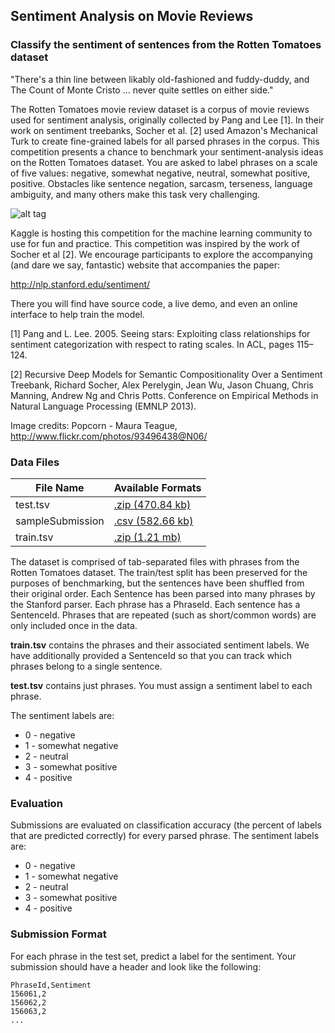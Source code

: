 ## Sentiment Analysis on Movie Reviews

### Classify the sentiment of sentences from the Rotten Tomatoes dataset

"There's a thin line between likably old-fashioned and fuddy-duddy, and The Count of Monte Cristo ... never quite settles on either side."

The Rotten Tomatoes movie review dataset is a corpus of movie reviews used for sentiment analysis, originally collected by Pang and Lee [1]. In their work on sentiment treebanks, Socher et al. [2] used Amazon's Mechanical Turk to create fine-grained labels for all parsed phrases in the corpus. This competition presents a chance to benchmark your sentiment-analysis ideas on the Rotten Tomatoes dataset. You are asked to label phrases on a scale of five values: negative, somewhat negative, neutral, somewhat positive, positive. Obstacles like sentence negation, sarcasm, terseness, language ambiguity, and many others make this task very challenging.

![alt tag](https://kaggle2.blob.core.windows.net/competitions/kaggle/3810/media/treebank.png)


Kaggle is hosting this competition for the machine learning community to use for fun and practice. This competition was inspired by the work of Socher et al [2]. We encourage participants to explore the accompanying (and dare we say, fantastic) website that accompanies the paper:

http://nlp.stanford.edu/sentiment/

There you will find have source code, a live demo, and even an online interface to help train the model.

[1] Pang and L. Lee. 2005. Seeing stars: Exploiting class relationships for sentiment categorization with respect to rating scales. In ACL, pages 115–124.

[2] Recursive Deep Models for Semantic Compositionality Over a Sentiment Treebank, Richard Socher, Alex Perelygin, Jean Wu, Jason Chuang, Chris Manning, Andrew Ng and Chris Potts. Conference on Empirical Methods in Natural Language Processing (EMNLP 2013).

Image credits: Popcorn - Maura Teague, http://www.flickr.com/photos/93496438@N06/

### Data Files

|File Name                              | Available Formats |
|---------------------------------------|-------------------|
|test.tsv	                              |[.zip (470.84 kb)](https://www.kaggle.com/c/sentiment-analysis-on-movie-reviews/download/test.tsv.zip)   |
|sampleSubmission	                      |[.csv (582.66 kb)](https://www.kaggle.com/c/sentiment-analysis-on-movie-reviews/download/sampleSubmission.csv)   |
|train.tsv                              |[.zip (1.21 mb)](https://www.kaggle.com/c/sentiment-analysis-on-movie-reviews/download/train.tsv.zip)     |


The dataset is comprised of tab-separated files with phrases from the Rotten Tomatoes dataset. The train/test split has been preserved for the purposes of benchmarking, but the sentences have been shuffled from their original order. Each Sentence has been parsed into many phrases by the Stanford parser. Each phrase has a PhraseId. Each sentence has a SentenceId. Phrases that are repeated (such as short/common words) are only included once in the data.

**train.tsv** contains the phrases and their associated sentiment labels. We have additionally provided a SentenceId so that you can track which phrases belong to a single sentence.

**test.tsv** contains just phrases. You must assign a sentiment label to each phrase.

The sentiment labels are:

* 0 - negative
* 1 - somewhat negative
* 2 - neutral
* 3 - somewhat positive
* 4 - positive

### Evaluation

Submissions are evaluated on classification accuracy (the percent of labels that are predicted correctly) for every parsed phrase. The sentiment labels are:

* 0 - negative
* 1 - somewhat negative
* 2 - neutral
* 3 - somewhat positive
* 4 - positive

### Submission Format

For each phrase in the test set, predict a label for the sentiment. Your submission should have a header and look like the following:

```
PhraseId,Sentiment
156061,2
156062,2
156063,2
...
```
